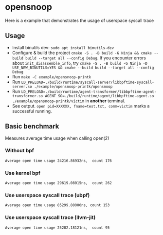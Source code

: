 # opensnoop

Here is a example that demonstrates the usage of userspace syscall trace

## Usage

- Install binutils dev: `sudo apt install binutils-dev`
- Configure & build the project `cmake -S . -B build -G Ninja && cmake --build build --target all --config Debug`. If you encounter errors about `init_disassemble_info`, try `cmake -S . -B build -G Ninja -D USE_NEW_BINUTILS=YES && cmake --build build --target all --config Debug`
- Run `make -C example/opensnoop-printk`
- Run `LD_PRELOAD=./build/runtime/syscall-server/libbpftime-syscall-server.so ./example/opensnoop-printk/opensnoop`
- Run `LD_PRELOAD=./build/runtime/agent-transformer/libbpftime-agent-transformer.so AGENT_SO=./build/runtime/agent/libbpftime-agent.so ./example/opensnoop-printk/victim` in **another** terminal.
- See output. `open pid=XXXXXX, fname=test.txt, comm=victim` marks a successful running.

## Basic benchmark

Measures average time usage when calling open(2)

### Without bpf

```console
Average open time usage 24216.86932ns,  count 176
```

### Use kernel bpf

```console
Average open time usage 29619.08015ns,  count 262
```

### Use userspace syscall trace (ubpf)

```console
Average open time usage 85299.80000ns, count 153
```

### Use userspace syscall trace (llvm-jit)

```console
Average open time usage 25202.18121ns,  count 95
```
